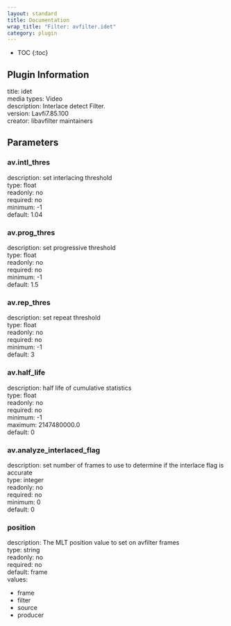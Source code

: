 ```yaml
---
layout: standard
title: Documentation
wrap_title: "Filter: avfilter.idet"
category: plugin
---
```

* TOC
{:toc}

## Plugin Information

title: idet  
media types:
Video  
description: Interlace detect Filter.  
version: Lavfi7.85.100  
creator: libavfilter maintainers  

## Parameters

### av.intl_thres

  
description:
set interlacing threshold  
type: float  
readonly: no  
required: no  
minimum: -1  
default: 1.04  

### av.prog_thres

  
description:
set progressive threshold  
type: float  
readonly: no  
required: no  
minimum: -1  
default: 1.5  

### av.rep_thres

  
description:
set repeat threshold  
type: float  
readonly: no  
required: no  
minimum: -1  
default: 3  

### av.half_life

  
description:
half life of cumulative statistics  
type: float  
readonly: no  
required: no  
minimum: -1  
maximum: 2147480000.0  
default: 0  

### av.analyze_interlaced_flag

  
description:
set number of frames to use to determine if the interlace flag is accurate  
type: integer  
readonly: no  
required: no  
minimum: 0  
default: 0  

### position

  
description:
The MLT position value to set on avfilter frames  
type: string  
readonly: no  
required: no  
default: frame  
values:  

* frame
* filter
* source
* producer


